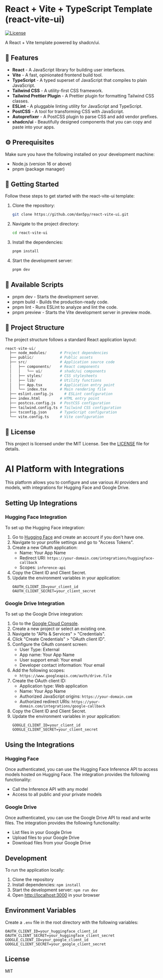 # React + Vite + TypeScript Template (react-vite-ui)

[![License](https://img.shields.io/badge/license-MIT-blue.svg)](https://github.com/Dan5py/react-vite-ui/blob/main/LICENSE)

A React + Vite template powered by shadcn/ui.

## 🎉 Features

- **React** - A JavaScript library for building user interfaces.
- **Vite** - A fast, opinionated frontend build tool.
- **TypeScript** - A typed superset of JavaScript that compiles to plain JavaScript.
- **Tailwind CSS** - A utility-first CSS framework.
- **Tailwind Prettier Plugin** - A Prettier plugin for formatting Tailwind CSS classes.
- **ESLint** - A pluggable linting utility for JavaScript and TypeScript.
- **PostCSS** - A tool for transforming CSS with JavaScript.
- **Autoprefixer** - A PostCSS plugin to parse CSS and add vendor prefixes.
- **shadcn/ui** - Beautifully designed components that you can copy and paste into your apps.

## ⚙️ Prerequisites

Make sure you have the following installed on your development machine:

- Node.js (version 16 or above)
- pnpm (package manager)

## 🚀 Getting Started

Follow these steps to get started with the react-vite-ui template:

1. Clone the repository:

   ```bash
   git clone https://github.com/dan5py/react-vite-ui.git
   ```

2. Navigate to the project directory:

   ```bash
   cd react-vite-ui
   ```

3. Install the dependencies:

   ```bash
   pnpm install
   ```

4. Start the development server:

   ```bash
   pnpm dev
   ```

## 📜 Available Scripts

- pnpm dev - Starts the development server.
- pnpm build - Builds the production-ready code.
- pnpm lint - Runs ESLint to analyze and lint the code.
- pnpm preview - Starts the Vite development server in preview mode.

## 📂 Project Structure

The project structure follows a standard React application layout:

```python
react-vite-ui/
  ├── node_modules/      # Project dependencies
  ├── public/            # Public assets
  ├── src/               # Application source code
  │   ├── components/    # React components
  │   │   └── ui/        # shadc/ui components
  │   ├── styles/        # CSS stylesheets
  │   ├── lib/           # Utility functions
  │   ├── App.tsx        # Application entry point
  │   └── index.tsx      # Main rendering file
  ├── eslint.config.js     # ESLint configuration
  ├── index.html         # HTML entry point
  ├── postcss.config.js  # PostCSS configuration
  ├── tailwind.config.ts # Tailwind CSS configuration
  ├── tsconfig.json      # TypeScript configuration
  └── vite.config.ts     # Vite configuration
```

## 📄 License

This project is licensed under the MIT License. See the [LICENSE](https://choosealicense.com/licenses/mit/) file for details.

# AI Platform with Integrations

This platform allows you to configure and use various AI providers and models, with integrations for Hugging Face and Google Drive.

## Setting Up Integrations

### Hugging Face Integration

To set up the Hugging Face integration:

1. Go to [Hugging Face](https://huggingface.co/) and create an account if you don't have one.
2. Navigate to your profile settings and go to "Access Tokens".
3. Create a new OAuth application:
   - Name: Your App Name
   - Redirect URI: `https://your-domain.com/integrations/huggingface-callback`
   - Scopes: `inference-api`
4. Copy the Client ID and Client Secret.
5. Update the environment variables in your application:
   ```
   OAUTH_CLIENT_ID=your_client_id
   OAUTH_CLIENT_SECRET=your_client_secret
   ```

### Google Drive Integration

To set up the Google Drive integration:

1. Go to the [Google Cloud Console](https://console.cloud.google.com/).
2. Create a new project or select an existing one.
3. Navigate to "APIs & Services" > "Credentials".
4. Click "Create Credentials" > "OAuth client ID".
5. Configure the OAuth consent screen:
   - User Type: External
   - App name: Your App Name
   - User support email: Your email
   - Developer contact information: Your email
6. Add the following scopes:
   - `https://www.googleapis.com/auth/drive.file`
7. Create the OAuth client ID:
   - Application type: Web application
   - Name: Your App Name
   - Authorized JavaScript origins: `https://your-domain.com`
   - Authorized redirect URIs: `https://your-domain.com/integrations/google-callback`
8. Copy the Client ID and Client Secret.
9. Update the environment variables in your application:
   ```
   GOOGLE_CLIENT_ID=your_client_id
   GOOGLE_CLIENT_SECRET=your_client_secret
   ```

## Using the Integrations

### Hugging Face

Once authenticated, you can use the Hugging Face Inference API to access models hosted on Hugging Face. The integration provides the following functionality:

- Call the Inference API with any model
- Access to all public and your private models

### Google Drive

Once authenticated, you can use the Google Drive API to read and write files. The integration provides the following functionality:

- List files in your Google Drive
- Upload files to your Google Drive
- Download files from your Google Drive

## Development

To run the application locally:

1. Clone the repository
2. Install dependencies: `npm install`
3. Start the development server: `npm run dev`
4. Open [http://localhost:3000](http://localhost:3000) in your browser

## Environment Variables

Create a `.env` file in the root directory with the following variables:

```
OAUTH_CLIENT_ID=your_huggingface_client_id
OAUTH_CLIENT_SECRET=your_huggingface_client_secret
GOOGLE_CLIENT_ID=your_google_client_id
GOOGLE_CLIENT_SECRET=your_google_client_secret
```

## License

MIT
